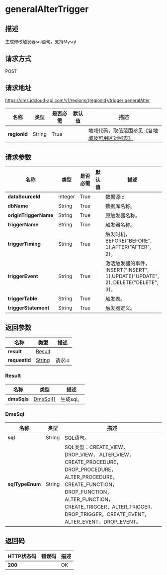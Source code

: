 # generalAlterTrigger


## 描述
生成修改触发器sql语句，支持Mysql

## 请求方式
POST

## 请求地址
https://dms.jdcloud-api.com/v1/regions/{regionId}/trigger:generalAlter

|名称|类型|是否必需|默认值|描述|
|---|---|---|---|---|
|**regionId**|String|True| |地域代码，取值范围参见[《各地域及可用区对照表》](../Enum-Definitions/Regions-AZ.md)|

## 请求参数
|名称|类型|是否必需|默认值|描述|
|---|---|---|---|---|
|**dataSourceId**|Integer|True| |数据源id|
|**dbName**|String|True| |数据库名称。|
|**originTriggerName**|String|True| |原触发器名称。|
|**triggerName**|String|True| |触发器名称。|
|**triggerTiming**|String|True| |触发时机，BEFORE("BEFORE", 1),AFTER("AFTER", 2)。|
|**triggerEvent**|String|True| |激活触发器的事件，INSERT("INSERT", 1),UPDATE("UPDATE", 2), DELETE("DELETE", 3)。|
|**triggerTable**|String|True| |触发表。|
|**triggerStatement**|String|True| |触发器定义。|


## 返回参数
|名称|类型|描述|
|---|---|---|
|**result**|[Result](generalaltertrigger#result)| |
|**requestId**|[String](generalaltertrigger#result)|请求id|

### <div id="result">Result</div>
|名称|类型|描述|
|---|---|---|
|**dmsSqls**|[DmsSql[]](generalaltertrigger#dmssql)|生成sql。|
### <div id="dmssql">DmsSql</div>
|名称|类型|描述|
|---|---|---|
|**sql**|String|SQL语句。|
|**sqlTypeEnum**|String|SQL类型：CREATE_VIEW，DROP_VIEW， ALTER_VIEW，CREATE_PROCEDURE，DROP_PROCEDURE， ALTER_PROCEDURE，CREATE_FUNCTION，DROP_FUNCTION， ALTER_FUNCTION，CREATE_TRIGGER，ALTER_TRIGGER，DROP_TRIGGER，CREATE_EVENT，ALTER_EVENT，DROP_EVENT。|

## 返回码
|HTTP状态码|错误码|描述|
|---|---|---|
|**200**||OK|
